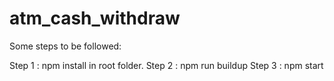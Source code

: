 # atm_cash_withdraw
Some steps to be followed:

Step 1 : npm install in root folder.
Step 2 : npm run buildup 
Step 3 : npm start
